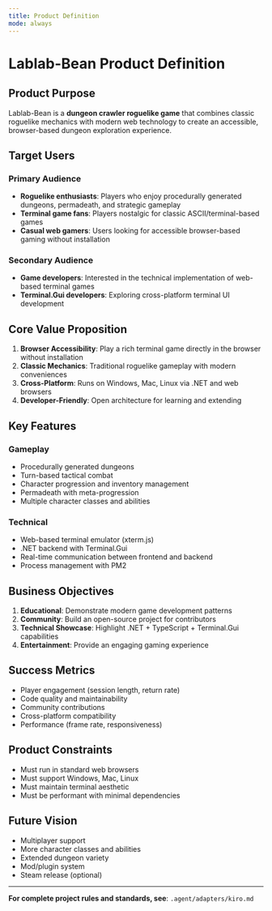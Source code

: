 ```yaml
---
title: Product Definition
mode: always
---
```


# Lablab-Bean Product Definition

## Product Purpose

Lablab-Bean is a **dungeon crawler roguelike game** that combines classic roguelike mechanics with modern web technology to create an accessible, browser-based dungeon exploration experience.

## Target Users

### Primary Audience
- **Roguelike enthusiasts**: Players who enjoy procedurally generated dungeons, permadeath, and strategic gameplay
- **Terminal game fans**: Players nostalgic for classic ASCII/terminal-based games
- **Casual web gamers**: Users looking for accessible browser-based gaming without installation

### Secondary Audience
- **Game developers**: Interested in the technical implementation of web-based terminal games
- **Terminal.Gui developers**: Exploring cross-platform terminal UI development

## Core Value Proposition

1. **Browser Accessibility**: Play a rich terminal game directly in the browser without installation
2. **Classic Mechanics**: Traditional roguelike gameplay with modern conveniences
3. **Cross-Platform**: Runs on Windows, Mac, Linux via .NET and web browsers
4. **Developer-Friendly**: Open architecture for learning and extending

## Key Features

### Gameplay
- Procedurally generated dungeons
- Turn-based tactical combat
- Character progression and inventory management
- Permadeath with meta-progression
- Multiple character classes and abilities

### Technical
- Web-based terminal emulator (xterm.js)
- .NET backend with Terminal.Gui
- Real-time communication between frontend and backend
- Process management with PM2

## Business Objectives

1. **Educational**: Demonstrate modern game development patterns
2. **Community**: Build an open-source project for contributors
3. **Technical Showcase**: Highlight .NET + TypeScript + Terminal.Gui capabilities
4. **Entertainment**: Provide an engaging gaming experience

## Success Metrics

- Player engagement (session length, return rate)
- Code quality and maintainability
- Community contributions
- Cross-platform compatibility
- Performance (frame rate, responsiveness)

## Product Constraints

- Must run in standard web browsers
- Must support Windows, Mac, Linux
- Must maintain terminal aesthetic
- Must be performant with minimal dependencies

## Future Vision

- Multiplayer support
- More character classes and abilities
- Extended dungeon variety
- Mod/plugin system
- Steam release (optional)

---

**For complete project rules and standards, see**: `.agent/adapters/kiro.md`
